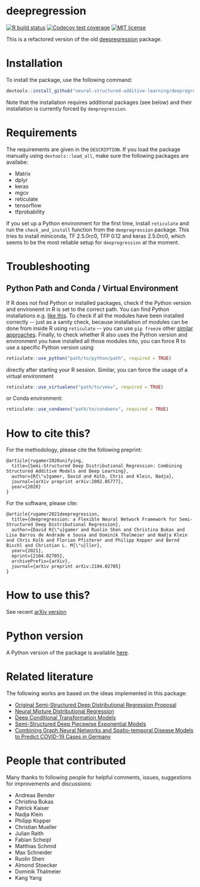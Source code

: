 
# deepregression

[![R build status](https://github.com/neural-structured-additive-learning/deepregression/workflows/R-CMD-check/badge.svg)](https://github.com/neural-structured-additive-learning/deepregression/actions)
  [![Codecov test coverage](https://codecov.io/gh/neural-structured-additive-learning/deepregression/branch/main/graph/badge.svg)](https://codecov.io/gh/neural-structured-additive-learning/deepregression?branch=main)
[![MIT license](http://img.shields.io/badge/license-MIT-brightgreen.svg)](http://opensource.org/licenses/MIT)

This is a refactored version of the old [deepregression](https://github.com/davidruegamer/deepregression) package.

# Installation

To install the package, use the following command:
``` r
devtools::install_github("neural-structured-additive-learning/deepregression")
```
Note that the installation requires additional packages (see below) and their installation is currently forced by `deepregression`.

# Requirements

The requirements are given in the `DESCRIPTION`. If you load the package manually using `devtools::load_all`, make sure the following packages are availabe:

  - Matrix
  - dplyr
  - keras
  - mgcv
  - reticulate
  - tensorflow
  - tfprobability

If you set up a Python environment for the first time, install `reticulate` and run the `check_and_install` function from the `deepregression` package. This tries to install miniconda, TF 2.5.0rc0, TFP 0.12 and keras 2.5.0rc0, which seems to be the most reliable setup for `deepregression` at the moment.

# Troubleshooting

## Python Path and Conda / Virtual Environment

If R does not find Python or installed packages, check if the Python version and environemt in R is set to the correct path. You can find Python installations e.g. [like this](https://stackoverflow.com/questions/30464980/how-to-check-all-versions-of-python-installed-on-osx-and-centos). To check if all the modules have been installed correctly -- just as a sanity check, because installation of modules can be done from inside R using `reticulate` -- you can use `pip freeze` other [similar approaches](https://stackoverflow.com/questions/739993/how-can-i-get-a-list-of-locally-installed-python-modules). Finally, to check whether R also uses the Python version and environment you have installed all those modules into, you can force R to use a specific Python version using

```r
reticulate::use_python("path/to/python/path", required = TRUE)
```

directly after starting your R session. Similar, you can force the usage of a virtual environment

```r
reticulate::use_virtualenv("path/to/venv", required = TRUE)
```

or Conda environment:

```r
reticulate::use_condaenv("path/to/condaenv", required = TRUE)
```

# How to cite this?

For the methodology, please cite the following preprint:

    @article{rugamer2020unifying,
      title={Semi-Structured Deep Distributional Regression: Combining Structured Additive Models and Deep Learning},
      author={R{\"u}gamer, David and Kolb, Chris and Klein, Nadja},
      journal={arXiv preprint arXiv:2002.05777},
      year={2020}
    }
    
For the software, please cite:

    @article{rugamer2021deepregression,
      title={deepregression: a Flexible Neural Network Framework for Semi-Structured Deep Distributional Regression}, 
      author={David R{\"u}gamer and Ruolin Shen and Christina Bukas and Lisa Barros de Andrade e Sousa and Dominik Thalmeier and Nadja Klein and Chris Kolb and Florian Pfisterer and Philipp Kopper and Bernd Bischl and Christian L. M{\"u}ller},
      year={2021},
      eprint={2104.02705},
      archivePrefix={arXiv},
      journal={arXiv preprint arXiv:2104.02705}
    }

# How to use this?

See recent [arXiv version](https://arxiv.org/abs/2104.02705)

# Python version

A Python version of the package is available [here](https://github.com/HelmholtzAI-Consultants-Munich/PySDDR). 

# Related literature

The following works are based on the ideas implemented in this package:

* [Original Semi-Structured Deep Distributional Regression Proposal](https://arxiv.org/abs/2002.05777)
* [Neural Mixture Distributional Regression](https://arxiv.org/abs/2010.06889)
* [Deep Conditional Transformation Models](https://arxiv.org/abs/2010.07860)
* [Semi-Structured Deep Piecewise Exponential Models](https://arxiv.org/abs/2011.05824)
* [Combining Graph Neural Networks and Spatio-temporal Disease Models to Predict COVID-19 Cases in Germany](https://arxiv.org/abs/2101.00661)

# People that contributed

Many thanks to following people for helpful comments, issues, suggestions for improvements and discussions: 

* Andreas Bender
* Christina Bukas
* Patrick Kaiser
* Nadja Klein
* Philipp Kopper
* Christian Mueller
* Julian Raith
* Fabian Scheipl
* Matthias Schmid
* Max Schneider
* Ruolin Shen
* Almond Stoecker
* Dominik Thalmeier
* Kang Yang
